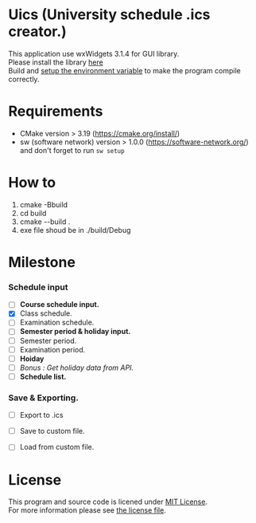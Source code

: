 # **Uics** (University schedule .ics creator.)

This application use wxWidgets 3.1.4 for GUI library.  
Please install the library [here](https://www.wxwidgets.org/downloads/)  
Build and [setup the environment variable](https://wiki.wxwidgets.org/Adding_an_Environment_Variable_under_Windows) to make the program compile  correctly.

# Requirements
- CMake version > 3.19 (https://cmake.org/install/)
- sw (software network) version > 1.0.0 (https://software-network.org/) and don't forget to run ```sw setup```

# How to
1. cmake -Bbuild
2. cd build
3. cmake --build .
4. exe file shoud be in ./build/Debug

# Milestone

### Schedule input

- [ ] **Course schedule input.**
- [x] Class schedule.
- [ ] Examination schedule.
- [ ] **Semester period & holiday input.**
- [ ] Semester period.
- [ ] Examination period.
- [ ] **Hoiday**
- [ ] *Bonus : Get holiday data from API.*
- [ ] **Schedule list.**

### Save & Exporting.

- [ ] Export to .ics
- [ ] Save to custom file.
- [ ] Load from custom file.


# License

This program and source code is licened under [MIT License](https://opensource.org/licenses/MIT).  
For more information please see [the license file](LICENSE).

